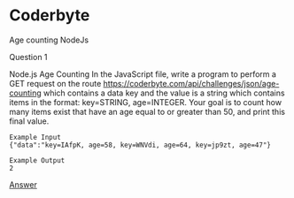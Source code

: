 # Coderbyte
Age counting NodeJs

Question 1

Node.js Age Counting
In the JavaScript file, write a program to perform a GET request on the route https://coderbyte.com/api/challenges/json/age-counting which contains a data key and the value is a string which contains items in the format: key=STRING, age=INTEGER. Your goal is to count how many items exist that have an age equal to or greater than 50, and print this final value.

```
Example Input
{"data":"key=IAfpK, age=58, key=WNVdi, age=64, key=jp9zt, age=47"}

Example Output
2
```
<a href="https://github.com/gunasekharravilla/Coderbyte/blob/master/AgeCounting.js">Answer</a>
